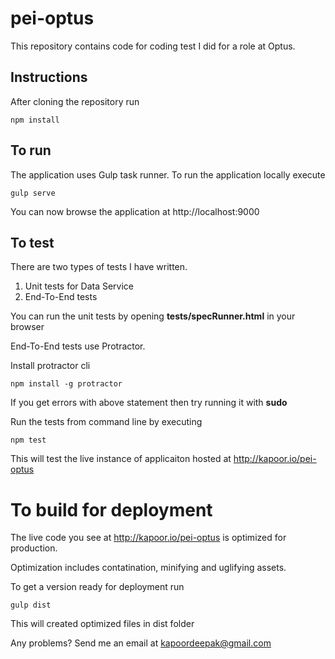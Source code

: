 # pei-optus

This repository contains code for coding test I did for a role at Optus.

## Instructions

After cloning the repository run

```npm install```

## To run

The application uses Gulp task runner. To run the application locally execute

```gulp serve```

You can now browse the application at http://localhost:9000

## To test

There are two types of tests I have written. 

1. Unit tests for Data Service
2. End-To-End tests

You can run the unit tests by opening **tests/specRunner.html** in your browser

End-To-End tests use Protractor. 

Install protractor cli 

```npm install -g protractor```

If you get errors with above statement then try running it with **sudo**

Run the tests from command line by executing

```npm test```

This will test the live instance of applicaiton hosted at http://kapoor.io/pei-optus

# To build for deployment

The live code you see at http://kapoor.io/pei-optus is optimized for production.

Optimization includes contatination, minifying and uglifying assets.

To get a version ready for deployment run

```gulp dist```

This will created optimized files in dist folder

Any problems? Send me an email at kapoordeepak@gmail.com